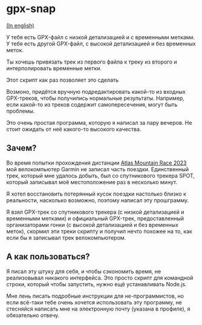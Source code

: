 # gpx-snap

[(In english)](README.md)

У тебя есть GPX-файл с низкой детализацией и с временными метками. У тебя есть другой GPX-файл, с высокой детализацией
и без временных меток.

Ты хочешь привязать трек из первого файла к треку из второго и интерполировать временные метки.

Этот скрипт как раз позволяет это сделать

Возмоно, придётся вручную подредактировать какой-то из входных GPX-треков, чтобы получились нормальные результаты.
Например, если какой-то из треков содержит самопересечения, могут быть проблемы.

Это очень простая программа, которую я написал за пару вечеров. Не стоит ожидать от неё какого-то высокого качества.

## Зачем?

Во время попытки прохождения дистанции [Atlas Mountain Race 2023](http://atlasmountainrace.com/) мой велокомпьютер
Garmin не записал часть поездки. Единственный трек, который мне удалось добыть, был со спутникового трекера SPOT,
который записывал моё местоположение раз в несколько минут.

Я хотел восстановить потерянный кусок поездки настолько близко к реальности, насколько возможно, поэтому написал эту
прошграмму.

Я взял GPX-трек со спутникового трекера (с низкой детализацией и временными метками)
и официальный GPX-трек, предоставленный организаторами гонки (с высокой детализацией и без временных меток), скормил
эти треки скрипту и получил нечто похожее на то, как если бы я записывал трек велокомпьютером.

## А как пользоваться?

Я писал эту штуку для себя, и чтобы сэкономить время, не реализовывал никакого интерфейса. Это просто скрипт для
командной строки, который чтобы запустить, нужно ещё устанавливать Node.js.

Мне лень писать подробные инструкции для не-программистов, но если всё-таки тебе очень хочется использовать эту
программу, не стесняйся написать мне на электронную почту (указана в профиле), я обязательно отвечу.
